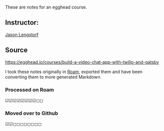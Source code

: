 These are notes for an egghead course.

## Instructor: 
[Jason Lengstorf](https://egghead.io/instructors/jason-lengstorf)

## Source 
https://egghead.io/courses/build-a-video-chat-app-with-twilio-and-gatsby

I took these notes originally in [Roam](https://roamresearch.com/#/app/starting-db/page/Zm_K4XglL),
exported them and have been converting them to more generated Markdown.

### Processed on Roam
☑︎☑︎☑︎☑︎☑︎☑︎☑︎☑︎◻︎◻︎

### Moved over to Github
☑︎☑︎◻︎◻︎◻︎◻︎◻︎◻︎◻︎◻︎
